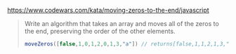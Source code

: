 https://www.codewars.com/kata/moving-zeros-to-the-end/javascript

>Write an algorithm that takes an array and moves all of the zeros to the end, preserving the order of the other elements.
>
>```javascript
>moveZeros([false,1,0,1,2,0,1,3,"a"]) // returns[false,1,1,2,1,3,"a",0,0]
>```
>